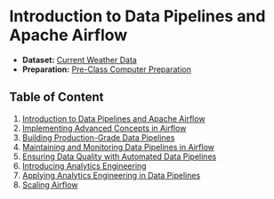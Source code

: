# Introduction to Data Pipelines and Apache Airflow

* **Dataset:** [Current Weather Data](https://zkan.notion.site/Dataset-Weather-Data-8fca7345df6941eba0240213d973abd1?pvs=4)
* **Preparation:** [Pre-Class Computer Preparation](https://zkan.notion.site/Pre-Class-Computer-Preparation-4563e475d660481dbb54c3ffb9f62455?pvs=4)

## Table of Content

1. [Introduction to Data Pipelines and Apache Airflow](https://zkan.notion.site/Introduction-to-Data-Pipelines-and-Apache-Airflow-d46496ead39d4e4bbefbc4a5a6adc037?pvs=4)
1. [Implementing Advanced Concepts in Airflow](https://zkan.notion.site/Implementing-Advanced-Concepts-in-Airflow-fae3387ec5914c0ea91e720d6136c24a?pvs=4)
1. [Building Production-Grade Data Pipelines](https://zkan.notion.site/Building-Production-Grade-Data-Pipelines-ffb0f716c948435987e13efd05c67e2c?pvs=4)
1. [Maintaining and Monitoring Data Pipelines in Airflow](https://zkan.notion.site/Maintaining-and-Monitoring-Data-Pipelines-in-Airflow-e7f9bd31bf0745a7a72ac72d5b4cbd83?pvs=4)
1. [Ensuring Data Quality with Automated Data Pipelines](https://zkan.notion.site/Ensuring-Data-Quality-with-Automated-Data-Pipelines-4b58f6f92ffe46ef96aebb31a54613cd?pvs=4)
1. [Introducing Analytics Engineering](https://zkan.notion.site/Introducing-Analytics-Engineering-f30c64dce4ef46c3b1521b18e6c3f53b?pvs=4)
1. [Applying Analytics Engineering in Data Pipelines](https://zkan.notion.site/Applying-Analytics-Engineering-in-Data-Pipelines-761669c06e664ebc956adb8541817fe8?pvs=4)
1. [Scaling Airflow](https://zkan.notion.site/Scaling-Airflow-ca721e67cea14075801054137a2c8089?pvs=4)
